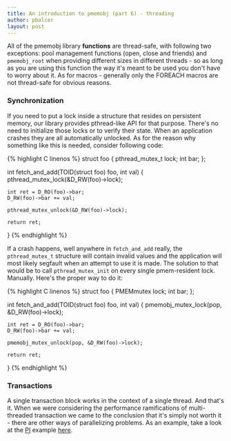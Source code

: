 ```yaml
---
title: An introduction to pmemobj (part 6) - threading
author: pbalcer
layout: post
---
```


All of the pmemobj library **functions** are thread-safe, with following two exceptions: pool management functions (open, close and friends) and `pmemobj_root` when providing different sizes in different threads - so as long as you are using this function the way it's meant to be used you don't have to worry about it. As for macros - generally only the FOREACH macros are not thread-safe for obvious reasons.

### Synchronization

If you need to put a lock inside a structure that resides on persistent memory, our library provides pthread-like API for that purpose. There's no need to initialize those locks or to verify their state. When an application crashes they are all automatically unlocked. As for the reason why something like this is needed, consider following code:

{% highlight C linenos %}
struct foo {
	pthread_mutex_t lock;
	int bar;
};

int fetch_and_add(TOID(struct foo) foo, int val) {
	pthread_mutex_lock(&D_RW(foo)->lock);

	int ret = D_RO(foo)->bar;
	D_RW(foo)->bar += val;

	pthread_mutex_unlock(&D_RW(foo)->lock);

	return ret;
}
{% endhighlight %}

If a crash happens, well anywhere in `fetch_and_add` really, the `pthread_mutex_t` structure will contain invalid values and the application will most likely segfault when an attempt to use it is made. The solution to that would be to call `pthread_mutex_init` on every single pmem-resident lock. Manually. Here's the proper way to do it:

{% highlight C linenos %}
struct foo {
	PMEMmutex lock;
	int bar;
};

int fetch_and_add(TOID(struct foo) foo, int val) {
	pmemobj_mutex_lock(pop, &D_RW(foo)->lock);

	int ret = D_RO(foo)->bar;
	D_RW(foo)->bar += val;

	pmemobj_mutex_unlock(pop, &D_RW(foo)->lock);

	return ret;
}
{% endhighlight %}

### Transactions

A single transaction block works in the context of a single thread. And that's it. When we were considering the performance ramifications of multi-threaded transaction we came to the conclusion that it's simply not worth it - there are other ways of parallelizing problems. As an example, take a look at the [PI](https://en.wikipedia.org/wiki/Leibniz_formula_for_%CF%80) example [here](https://github.com/pmem/nvml/tree/master/src/examples/libpmemobj).
